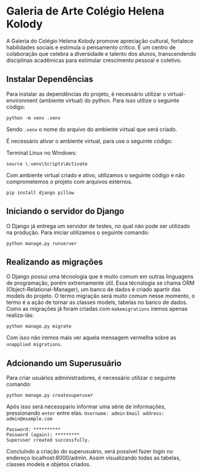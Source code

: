 # Galeria de Arte Colégio Helena Kolody
A Galeria do Colégio Helena Kolody promove apreciação cultural, fortalece habilidades sociais e estimula o pensamento crítico. É um centro de colaboração que celebra a diversidade e talento dos alunos, transcendendo disciplinas acadêmicas para estimular crescimento pessoal e coletivo.

## Instalar Dependências
Para instalar as dependências do projeto, é necessário utilizar o virtual-environment (ambiente virtual) do python. Para isso utilize o seguinte código:
```
python -m venv .venv
```
Sendo `.venv` o nome do arquivo do ambiente virtual que será criado.

É necessário ativar o ambiente virtual, para use o seguinte código:

Terminal Linux no Windows:
```
source \.venv\Scripts\Activate
```

Com ambiente virtual criado e ativo, utilizamos o seguinte código e não comprometemos o projeto com arquivos externos.
```
pip install django pillow
```

## Iniciando o servidor do Django
O Django já entrega um servidor de testes, no qual não pode ser utilizado na produção. Para iniciar utilizamos o seguinte comando:
```
python manage.py runserver
```

## Realizando as migrações
O Django possui uma técnologia que é muito comum em outras linguagens de programação, porém extremamente útil. Essa técnologia se chama ORM (Object-Relational-Manager), um banco de dados é criado apartir das models do projeto. O termo migração será muito comum nesse momento, o termo é a ação de tornar as classes models, tabelas no banco de dados. Como as migrações já foram criadas com `makemigrations` iremos apenas realiza-lás:
```
python manage.py migrate
```
Com isso não iremos mais ver aquela mensagem vermelha sobre as `unapplied migrations`.

## Adcionando um Superusuário 
Para criar usuários administradores, é necessário utilizar o seguinte comando: 
```
python manage.py createsuperuser
```
Após isso será necesspario informar uma série de informações, pressionando `enter` entre elas.
``` Username: admin ```
``` Email address: admin@example.com ```
```
Password: **********
Password (again): *********
Superuser created successfully.
```
Concluíndo a criação do superusuário, será possível fazer login no endereço localhost:8000/admin. Assim visualizando todas as tabelas, classes models e objetos criados.
